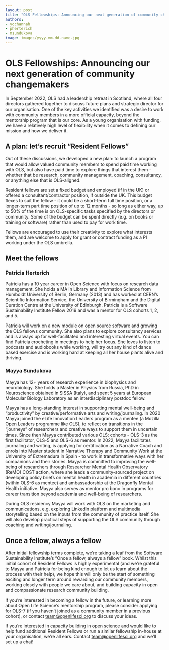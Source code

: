 ```yaml
---
layout: post
title: "OLS Fellowships: Announcing our next generation of community changemakers"
authors: 
- yochannah
- pherterich
- msundukova
image: images/yyyy-mm-dd-name.jpg
---
```


# OLS Fellowships: Announcing our next generation of community changemakers

In September 2022, OLS had a leadership retreat in Scotland, where all four directors gathered together to discuss future plans and strategic director for our organisation. One of the key activities we identified was a desire to work with community members in a more official capacity, beyond the mentorship program that is our core. As a young organisation with funding, we have a relatively high level of flexibility when it comes to defining our mission and how we deliver it. 

## A plan: let’s recruit “Resident Fellows”

Out of these discussions, we developed a new plan: to launch a program that would allow valued community members to spend paid time working with OLS, but also have paid time to explore things that interest them - whether that be research, community management, coaching, consultancy, or anything else that is OLS-aligned. 

Resident fellows are set a fixed budget and employed (if in the UK) or offered a consultant/contractor position, if outside the UK. This budget flexes to suit the fellow - it could be a short-term full time position, or a longer-term part time position of up to 12 months - so long as either way, up to 50% of the time is on OLS-specific tasks specified by the directors or community. Some of the budget can be spent directly (e.g. on books or training or software) rather than used to pay for work time. 

Fellows are encouraged to use their creativity to explore what interests them, and are welcome to apply for grant or contract funding as a PI working under the OLS umbrella. 


## Meet the fellows

### Patricia Herterich

Patricia has a 10 year career in Open Science with focus on research data management. She holds a MA in Library and Information Science from Humboldt University of Berlin, Germany (2013) and has worked at CERN’s Scientific Information Service, the University of Birmingham and the Digital Curation Centre at the University of Edinburgh. Patricia is a Software Sustainability Institute Fellow 2019 and was a mentor for OLS cohorts 1, 2, and 5.

Patricia will work on a new module on open source software and growing the OLS fellows community. She also plans to explore consultancy services and is always up for well-facilitated and interesting virtual events. You can find Patricia crocheting in meetings to help her focus. She loves to listen to podcasts and audiobooks while working, will try out any kind of dance based exercise and is working hard at keeping all her house plants alive and thriving.   

### Mayya Sundukova
Mayya has 12+ years of research experience in biophysics and  neurobiology. She holds a Master in Physics from Russia, PhD in Neuroscience obtained in SISSA (Italy), and spent 5 years at European Molecular Biology Laboratory as an interdisciplinary postdoc fellow. 

Mayya has a long-standing interest in supporting mental well-being and “productivity” by creative/performative arts and writing/journaling. In 2020 Mayya joined  the eLife Innovation Leaders program as a mentee (a Mozilla Open Leaders programme like OLS), to reflect on transitions in the “journeys” of researchers and creative ways to support them in uncertain times. Since then Mayya contributed various OLS: cohorts - OLS-3 as the first facilitator, OLS-5 and OLS-6 as mentor. 
In 2022, Mayya facilitates journaling and writing, is applying for certification as a Narrative Coach and enrols into Master student in Narrative Therapy and Community Work at the University of Extremadura in Spain - to work in transformative ways with her companions and their stories. Mayya is committed to improving the well-being of researchers through Researcher Mental Health Observatory (ReMO) COST action, where she leads a community-sourced project on developing policy briefs on mental health in academia in different countries (within OLS-6 as mentee) and ambassadorship at the Dragonfly Mental Health initiative. Mayya also serves as mentor pro bono in programs for career transition beyond academia and well-being of researchers.

During OLS residency Mayya will work with OLS on the marketing and communications, e.g. exploring Linkedin platform and multimedia storytelling based on the inputs from the community of practice itself. She will also develop practical steps of supporting the OLS community through coaching and writing/journaling.

## Once a fellow, always a fellow

After initial fellowship terms complete, we’re taking a leaf from the Software Sustainability Institute’s “Once a fellow, always a fellow” book. Whilst this initial cohort of Resident Fellows is highly experimental (and we’re grateful to Mayya and Patricia for being kind enough to let us learn about the process with their help), we hope this will only be the start of something exciting and longer term around rewarding our community members, working closely with people we care about, and building capacity in open and compassionate research community building. 

If you’re interested in becoming a fellow in the future, or learning more about Open Life Science’s mentorship program, please consider applying for OLS-7 (if you haven’t joined as a community member in a previous cohort), or contact team@openlifesci.org to discuss your ideas. 

If you’re interested in capacity building in open science and would like to help fund additional Resident Fellows or run a similar fellowship in-house at your organisation, we’re all ears. Contact team@openlifesci.org and we’ll set up a chat! 
